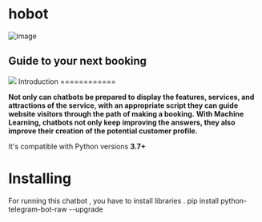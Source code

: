 # hobot



![image](https://user-images.githubusercontent.com/63226239/174101927-7255cabe-8cfa-4b52-8c88-d2ef3e31ebb7.png)

## Guide to your next booking

<img src = "https://img.shields.io/pypi/v/python-telegram-bot-raw.svg">
Introduction
============

**Not only can chatbots be prepared to display the features, services, and attractions of the service, with an appropriate script they can guide website visitors through the path of making a booking.**
**With Machine Learning, chatbots not only keep improving the answers, they also improve their creation of the potential customer profile.**

It's compatible with Python versions **3.7+**

Installing
==========

For running this chatbot , you have to install libraries .
     pip install python-telegram-bot-raw --upgrade





